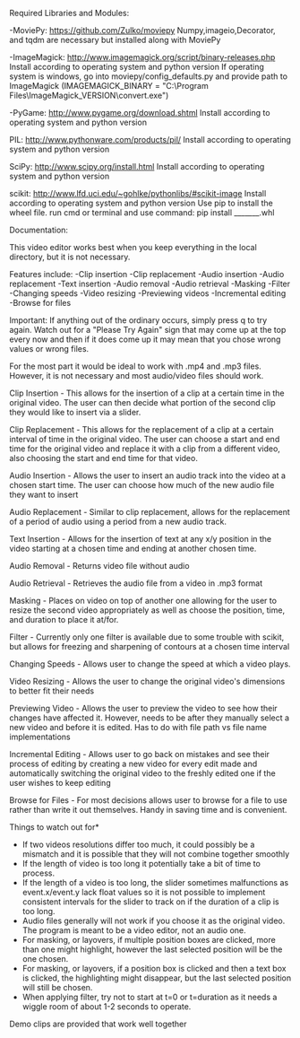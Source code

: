 Required Libraries and Modules:

-MoviePy: https://github.com/Zulko/moviepy
	Numpy,imageio,Decorator, and tqdm are necessary but installed along with MoviePy

-ImageMagick: http://www.imagemagick.org/script/binary-releases.php 
	Install according to operating system and python version
	If operating system is windows, go into moviepy/config_defaults.py and provide path to
	ImageMagick (IMAGEMAGICK_BINARY = "C:\\Program Files\\ImageMagick_VERSION\\convert.exe")

-PyGame: http://www.pygame.org/download.shtml
	Install according to operating system and python version

PIL: http://www.pythonware.com/products/pil/
	Install according to operating system and python version

SciPy: http://www.scipy.org/install.html
	Install according to operating system and python version

scikit: http://www.lfd.uci.edu/~gohlke/pythonlibs/#scikit-image
	Install according to operating system and python version
	Use pip to install the wheel file.
	run cmd or terminal and use command: pip install _______.whl

Documentation:

This video editor works best when you keep everything in the local directory, but it is not
necessary. 

Features include:
-Clip insertion
-Clip replacement
-Audio insertion
-Audio replacement
-Text insertion
-Audio removal
-Audio retrieval
-Masking
-Filter
-Changing speeds
-Video resizing
-Previewing videos
-Incremental editing
-Browse for files

Important: If anything out of the ordinary occurs, simply press q to try again.
Watch out for a "Please Try Again" sign that may come up at the top every now and then
if it does come up it may mean that you chose wrong values or wrong files.

For the most part it would be ideal to work with .mp4 and .mp3 files. However, it is not 
necessary and most audio/video files should work. 

Clip Insertion - This allows for the insertion of a clip at a certain time in the original
video. The user can then decide what portion of the second clip they would like to insert 
via a slider.

Clip Replacement - This allows for the replacement of a clip at a certain interval of time in
the original video. The user can choose a start and end time for the original video and replace it
with a clip from a different video, also choosing the start and end time for that video.

Audio Insertion - Allows the user to insert an audio track into the video at a chosen start time.
The user can choose how much of the new audio file they want to insert

Audio Replacement - Similar to clip replacement, allows for the replacement of a period of audio
using a period from a new audio track.

Text Insertion - Allows for the insertion of text at any x/y position in the video starting at a
chosen time and ending at another chosen time.

Audio Removal - Returns video file without audio

Audio Retrieval - Retrieves the audio file from a video in .mp3 format

Masking - Places on video on top of another one allowing for the user to resize the second video
appropriately as well as choose the position, time, and duration to place it at/for.

Filter - Currently only one filter is available due to some trouble with scikit, but allows for
freezing and sharpening of contours at a chosen time interval

Changing Speeds - Allows user to change the speed at which a video plays.

Video Resizing - Allows the user to change the original video's dimensions to better fit their needs

Previewing Video - Allows the user to preview the video to see how their changes have affected it. However,
needs to be after they manually select a new video and before it is edited. Has to do with file path vs file name implementations

Incremental Editing - Allows user to go back on mistakes and see their process of editing by creating a new video for
every edit made and automatically switching the original video to the freshly edited one if the user wishes to keep editing

Browse for Files - For most decisions allows user to browse for a file to use rather than write it out themselves. Handy in saving time
and is convenient.

Things to watch out for* 
- If two videos resolutions differ too much, it could possibly be a mismatch and it is possible that they will not combine together smoothly
- If the length of video is too long it potentially take a bit of time to process. 
- If the length of a video is too long, the slider sometimes malfunctions as event.x/event.y lack float values so it is not possible to implement
consistent intervals for the slider to track on if the duration of a clip is too long.
- Audio files generally will not work if you choose it as the original video. The program is meant to be a video editor, not an audio one.
- For masking, or layovers, if multiple position boxes are clicked, more than one might highlight, however the last selected position will be the one chosen.
- For masking, or layovers, if a position box is clicked and then a text box is clicked, the highlighting might disappear, but the last selected position will still be chosen.
- When applying filter, try not to start at t=0 or t=duration as it needs a wiggle room of about 1-2 seconds to operate.

Demo clips are provided that work well together 
